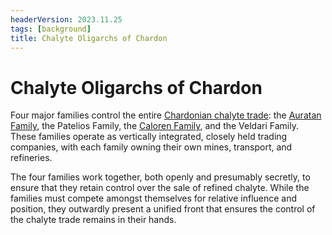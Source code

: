 ```yaml
---
headerVersion: 2023.11.25
tags: [background]
title: Chalyte Oligarchs of Chardon
---
```

# Chalyte Oligarchs of Chardon

Four major families control the entire [Chardonian chalyte trade](<../../gazetteer/greater-chardon/chardonian-empire/politics-of-chalyte-chardonian-empire.md>): the [Auratan Family](<./auratan-family.md>), the Patelios Family, the [Caloren Family](<./caloren-family.md>), and the Veldari Family. These families operate as vertically integrated, closely held trading companies, with each family owning their own mines, transport, and refineries.  

The four families work together, both openly and presumably secretly, to ensure that they retain control over the sale of refined chalyte. While the families must compete amongst themselves for relative influence and position, they outwardly present a unified front that ensures the control of the chalyte trade remains in their hands. 


